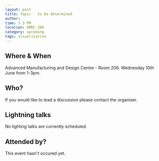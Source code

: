 ```yaml
---
layout: post
title: Topic - to be determined
author: 
time: 1-3 PM
location: AMDC 206
category: upcoming
tags: visualisation
---
```


## Where & When

Advanced Manufacturing and Design Centre - Room 206. Wednesday 10th June from 1-3pm.

## Who?

If you would like to lead a discussion please contact the organiser.

## Lightning talks

No lighting talks are currently scheduled.

## Attended by?

This event hasn't occured yet.
